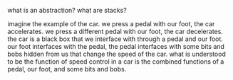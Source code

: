 what is an abstraction? what are stacks?

imagine the example of the car. we press a pedal with our foot, the car accelerates. we press a different pedal with our foot, the car decelerates. the car is a black box that we interface with through a pedal and our foot. our foot interfaces with the pedal, the pedal interfaces with some bits and bobs hidden from us that change the speed of the car. what is understood to be the function of speed control in a car is the combined functions of a pedal, our foot, and some bits and bobs.
